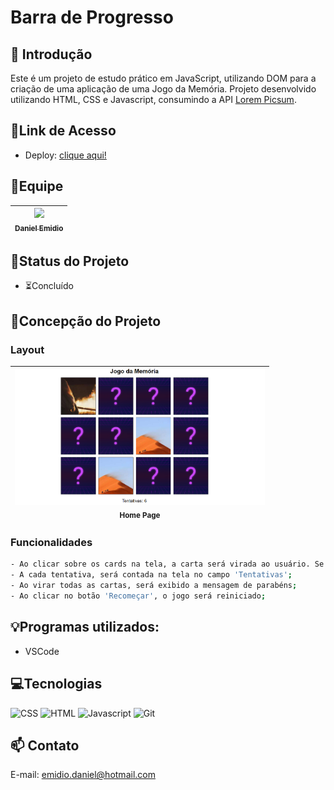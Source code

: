 # Barra de Progresso

## 📖 Introdução 

Este é um projeto de estudo prático em JavaScript, utilizando DOM para a criação de uma aplicação de uma Jogo da Memória. Projeto desenvolvido utilizando HTML, CSS e Javascript, consumindo a API [Lorem Picsum](https://picsum.photos/).

## 🔗Link de Acesso
- Deploy: [clique aqui!](https://danielemidio1988.github.io/jogo-da-memoria/)

## 👥Equipe
| [<img src="https://avatars.githubusercontent.com/u/111311678?v=4" width=115><br><sub>Daniel Emidio</sub>](https://github.com/DanielEmidio1988) |
| :---: |

## 🧭Status do Projeto
- ⏳Concluído

## 📄Concepção do Projeto

### Layout

| <img src="./assets/layout-jogo-memoria.png" width=400><br><sub>Home Page</sub> | 
| :---: |

### Funcionalidades
```bash
- Ao clicar sobre os cards na tela, a carta será virada ao usuário. Se as cartas forem iguais, permanecerão viradas, do contrário, retornam ao estado original;
- A cada tentativa, será contada na tela no campo 'Tentativas';
- Ao virar todas as cartas, será exibido a mensagem de parabéns;
- Ao clicar no botão 'Recomeçar', o jogo será reiniciado;
```

## 💡Programas utilizados:
- VSCode

## 💻Tecnologias 

![CSS](https://img.shields.io/badge/CSS3-1572B6?style=for-the-badge&logo=css3&logoColor=white)
![HTML](https://img.shields.io/badge/HTML5-E34F26?style=for-the-badge&logo=html5&logoColor=white)
![Javascript](https://img.shields.io/badge/JavaScript-323330?style=for-the-badge&logo=javascript&logoColor=F7DF1E)
![Git](https://img.shields.io/badge/GIT-E44C30?style=for-the-badge&logo=git&logoColor=white)

## 📫 Contato

E-mail: emidio.daniel@hotmail.com
